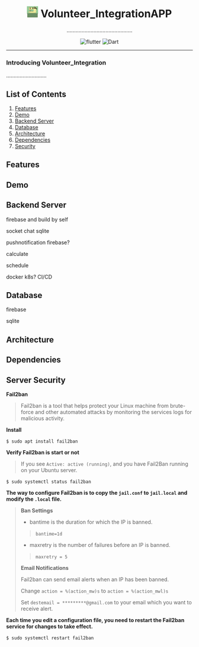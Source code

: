 # <div align="center"><img src="docs/logo.png" alt="icon" width=30> Volunteer_IntegrationAPP</div>

<div align="center">............................................


![flutter](https://img.shields.io/badge/Flutter-Framework-green?logo=flutter)
![Dart](https://img.shields.io/badge/Dart-Language-blue?logo=dart)

</div>

***

### Introducing Volunteer_Integration

...........................

## List of Contents

1. [Features](#features)
2. [Demo](#demo)
3. [Backend Server](#backendserver)
4. [Database](#database)
5. [Architecture](#architecture)
6. [Dependencies](#dependencies)
6. [Security](#security)

## Features

## Demo

## Backend Server
firebase and build by self

socket chat sqlite

pushnotification firebase?

calculate 

schedule

docker k8s? CI/CD

## Database
firebase

sqlite

## Architecture

## Dependencies

## Server Security

**Fail2ban**

>Fail2ban is a tool that helps protect your Linux machine from brute-force and other automated attacks by monitoring the services logs for malicious activity.

**Install**

```
$ sudo apt install fail2ban
```

**Verify Fail2ban is start or not**

>If you see `Active: active (running)`, and  you have Fail2Ban running on your Ubuntu server.

```
$ sudo systemctl status fail2ban
```

**The way to configure Fail2ban is to copy the `jail.conf` to `jail.local` and modify the `.local` file.**

>**Ban Settings**
>
>* bantime is the duration for which the IP is banned.
> 
>> ```bantime=1d```
>
>* maxretry is the number of failures before an IP is banned.
>
>> ```maxretry = 5```
>
>**Email Notifications**
>
>Fail2ban can send email alerts when an IP has been banned.
>
>Change `action = %(action_mw)s` to `action = %(action_mwl)s`
>
>Set `destemail = *********@gmail.com` to your email which you want to receive alert. 

**Each time you edit a configuration file, you need to restart the Fail2ban service for changes to take effect.**

```
$ sudo systemctl restart fail2ban
```

